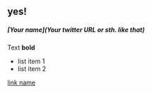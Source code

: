 ## yes!

##### [Your name](Your twitter URL or sth. like that)

Text **bold**

* list item 1  
* list item 2  

[link name](http://berlinjs.org)
